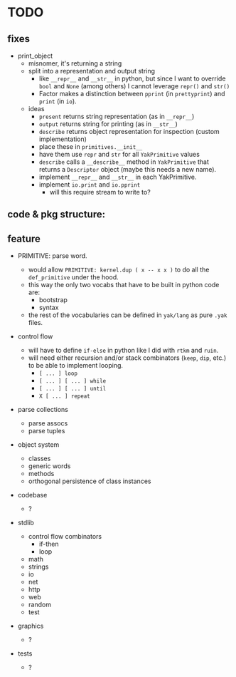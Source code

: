 # TODO

## fixes

- print_object
  - misnomer, it's returning a string
  - split into a representation and output string
    - like `__repr__` and `__str__` in python, but since I want to override `bool` and `None` (among others) I cannot leverage `repr()` and `str()`
	- Factor makes a distinction between `pprint` (in `prettyprint`) and `print` (in `io`).
  - ideas
    - `present`  returns string representation (as in `__repr__`)
	- `output`   returns string for printing (as in `__str__`)
	- `describe` returns object representation for inspection (custom implementation)
	- place these in `primitives.__init__`
	- have them use `repr` and `str` for all `YakPrimitive` values
	- `describe` calls a `__describe__` method in `YakPrimitive` that returns a `Descriptor` object (maybe this needs a new name).
	- implement `__repr__` and `__str__` in each YakPrimitive.
	- implement `io.print` and `io.pprint`
	  - will this require stream to write to?

## code & pkg structure:

## feature

- PRIMITIVE: parse word.
  - would allow `PRIMITIVE: kernel.dup ( x -- x x )` to do all the `def_primitive` under the hood.
  - this way the only two vocabs that have to be built in python code are:
    - bootstrap
	- syntax
  - the rest of the vocabularies can be defined in `yak/lang` as pure `.yak` files.

- control flow
  - will have to define `if-else` in python like I did with `rtkm` and `ruin`.
  - will need either recursion and/or stack combinators (`keep`, `dip`, etc.) to be able to implement looping.
    - `[ ... ] loop`
	- `[ ... ] [ ... ] while`
	- `[ ... ] [ ... ] until`
	- `X [ ... ] repeat`

- parse collections
  - parse assocs
  - parse tuples

- object system
  - classes
  - generic words
  - methods
  - orthogonal persistence of class instances

- codebase
  - ?

- stdlib
  - control flow combinators
    - if-then
	- loop
  - math
  - strings
  - io
  - net
  - http
  - web
  - random
  - test

- graphics
  - ?

- tests
  - ?
